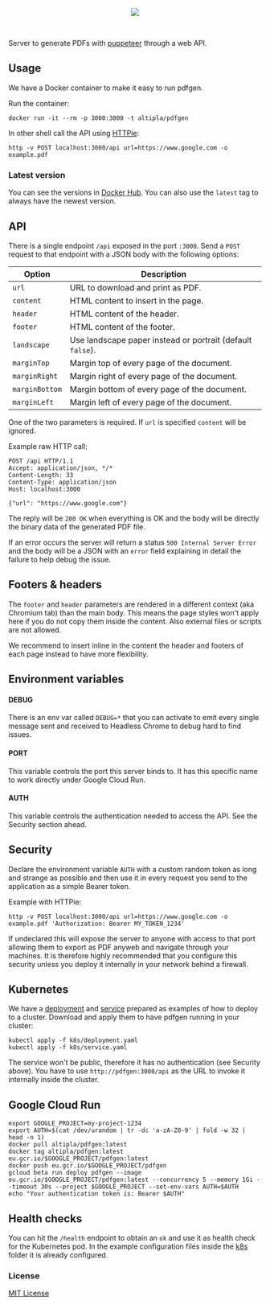 
<p align="center">
  <img src="https://storage.googleapis.com/altipla-external-files/logos/pdfgen-v2.png">
</p>
<br>

Server to generate PDFs with [puppeteer](https://github.com/GoogleChrome/puppeteer) through a web API.


## Usage

We have a Docker container to make it easy to run pdfgen.

Run the container:

```shell
docker run -it --rm -p 3000:3000 -t altipla/pdfgen
```

In other shell call the API using [HTTPie](https://httpie.org/):

```shell
http -v POST localhost:3000/api url=https://www.google.com -o example.pdf
```


### Latest version

You can see the versions in [Docker Hub](https://hub.docker.com/r/altipla/pdfgen/tags/). You can also use the `latest` tag to always have the newest version.


## API

There is a single endpoint `/api` exposed in the port `:3000`. Send a `POST` request to that endpoint with a JSON body with the following options:

| Option | Description |
| ------ | ----------- |
| `url` | URL to download and print as PDF. |
| `content` | HTML content to insert in the page. |
| `header` | HTML content of the header. |
| `footer` | HTML content of the footer. |
| `landscape` | Use landscape paper instead or portrait (default `false`). |
| `marginTop` | Margin top of every page of the document. |
| `marginRight` | Margin right of every page of the document. |
| `marginBottom` | Margin bottom of every page of the document. |
| `marginLeft` | Margin left of every page of the document. |

One of the two parameters is required. If `url` is specified `content` will be ignored.

Example raw HTTP call:

```
POST /api HTTP/1.1
Accept: application/json, */*
Content-Length: 33
Content-Type: application/json
Host: localhost:3000

{"url": "https://www.google.com"}
```

The reply will be `200 OK` when everything is OK and the body will be directly the binary data of the generated PDF file.

If an error occurs the server will return a status `500 Internal Server Error` and the body will be a JSON with an `error` field explaining in detail the failure to help debug the issue.


## Footers & headers

The `footer` and `header` parameters are rendered in a different context (aka Chromium tab) than the main body. This means the page styles won't apply here if you do not copy them inside the content. Also external files or scripts are not allowed.

We recommend to insert inline in the content the header and footers of each page instead to have more flexibility.


## Environment variables

#### DEBUG
There is an env var called `DEBUG=*` that you can activate to emit every single message sent and received to Headless Chrome to debug hard to find issues.

#### PORT
This variable controls the port this server binds to. It has this specific name to work directly under Google Cloud Run.

#### AUTH
This variable controls the authentication needed to access the API. See the Security section ahead.


## Security

Declare the environment variable `AUTH` with a custom random token as long and strange as possible and then use it in every request you send to the application as a simple Bearer token.

Example with HTTPie:


```shell
http -v POST localhost:3000/api url=https://www.google.com -o example.pdf 'Authorization: Bearer MY_TOKEN_1234'
```

If undeclared this will expose the server to anyone with access to that port allowing them to export as PDF anyweb and navigate through your machines. It is therefore highly recommended that you configure this security unless you deploy it internally in your network behind a firewall.


## Kubernetes

We have a [deployment](k8s/deployment.yaml) and [service](k8s/service.yaml) prepared as examples of how to deploy to a cluster. Download and apply them to have pdfgen running in your cluster:

```
kubectl apply -f k8s/deployment.yaml
kubectl apply -f k8s/service.yaml
```

The service won't be public, therefore it has no authentication (see Security above). You have to use `http://pdfgen:3000/api` as the URL to invoke it internally inside the cluster.


## Google Cloud Run

```shell
export GOOGLE_PROJECT=my-project-1234
export AUTH=$(cat /dev/urandom | tr -dc 'a-zA-Z0-9' | fold -w 32 | head -n 1)
docker pull altipla/pdfgen:latest
docker tag altipla/pdfgen:latest eu.gcr.io/$GOOGLE_PROJECT/pdfgen:latest
docker push eu.gcr.io/$GOOGLE_PROJECT/pdfgen
gcloud beta run deploy pdfgen --image eu.gcr.io/$GOOGLE_PROJECT/pdfgen:latest --concurrency 5 --memory 1Gi --timeout 30s --project $GOOGLE_PROJECT --set-env-vars AUTH=$AUTH
echo "Your authentication token is: Bearer $AUTH"
```


## Health checks

You can hit the `/health` endpoint to obtain an `ok` and use it as health check for the Kubernetes pod. In the example configuration files inside the [k8s](k8s) folder it is already configured.


### License

[MIT License](LICENSE)
